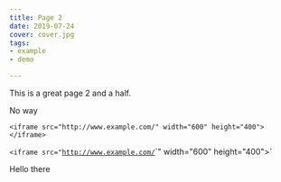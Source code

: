 ```yaml
---
title: Page 2
date: 2019-07-24
cover: cover.jpg
tags:
- example
- demo

---
```

This is a great page 2 and a half.

No way

    <iframe src="http://www.example.com/" width="600" height="400"></iframe>

  
`<iframe src="`[`http://www.example.com/`](http://www.example.com/ "http://www.example.com/")`" width="600" height="400"></iframe>`

  
Hello there